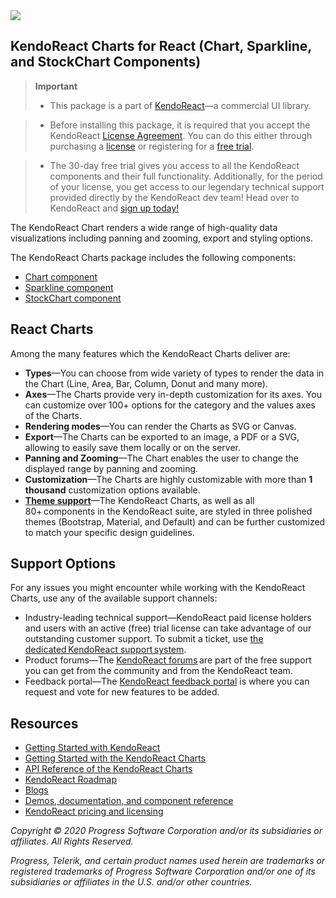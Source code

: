 <a href="https://www.telerik.com/kendo-react-ui/?utm_medium=referral&utm_source=npm&utm_campaign=kendo-ui-react-trial-npm-charts&utm_content=banner" target="_blank">
<img src="https://www.telerik.com/kendo-react-ui/npm-banner.svg">
</a>

## KendoReact Charts for React (Chart, Sparkline, and StockChart Components)

> **Important**
> * This package is а part of [KendoReact](https://www.telerik.com/kendo-react-ui/?utm_medium=referral&utm_source=npm&utm_campaign=kendo-ui-react-trial-npm-charts)&mdash;a commercial UI library.

> * Before installing this package, it is required that you accept the KendoReact [License Agreement](https://www.telerik.com/purchase/license-agreement/progress-kendoreact?utm_medium=referral&utm_source=npm&utm_campaign=kendo-ui-react-trial-npm-charts). You can do this either through purchasing a [license](https://www.telerik.com/kendo-react-ui/pricing/?utm_medium=referral&utm_source=npm&utm_campaign=kendo-ui-react-trial-npm-charts) or registering for a [free trial](https://www.telerik.com/download-login-v2-kendo-react-ui?utm_medium=referral&utm_source=npm&utm_campaign=kendo-ui-react-trial-npm-charts]).

> * The 30-day free trial gives you access to all the KendoReact components and their full functionality. Additionally, for the period of your license, you get access to our legendary technical support provided directly by the KendoReact dev team! Head over to KendoReact and [sign up today!](https://www.telerik.com/download-login-v2-kendo-react-ui?utm_medium=referral&utm_source=npm&utm_campaign=kendo-ui-react-trial-npm-charts)

The KendoReact Chart renders a wide range of high-quality data visualizations including panning and zooming, export and styling options.

The KendoReact Charts package includes the following components:

* [Chart component](https://www.telerik.com/kendo-react-ui/components/charts/chart/?utm_medium=referral&utm_source=npm&utm_campaign=kendo-ui-react-trial-npm-charts)
* [Sparkline component](https://www.telerik.com/kendo-react-ui/components/charts/sparkline/?utm_medium=referral&utm_source=npm&utm_campaign=kendo-ui-react-trial-npm-charts)
* [StockChart component](https://www.telerik.com/kendo-react-ui/components/charts/stockchart/?utm_medium=referral&utm_source=npm&utm_campaign=kendo-ui-react-trial-npm-charts)

## React Charts

Among the many features which the KendoReact Charts deliver are:

* **Types**&mdash;You can choose from wide variety of types to render the data in the Chart (Line, Area, Bar, Column, Donut and many more).
* **Axes**&mdash;The Charts provide very in-depth customization for its axes. You can customize over 100+ options for the category and the values axes of the Charts.
* **Rendering modes**&mdash;You can render the Charts as SVG or Canvas.
* **Export**&mdash;The Charts can be exported to an image, a PDF or a SVG, allowing to easily save them locally or on the server.
* **Panning and Zooming**&mdash;The Chart enables the user to change the displayed range by panning and zooming.
* **Customization**&mdash;The Charts are highly customizable with more than **1 thousand** customization options available.
* [**Theme support**](https://www.telerik.com/kendo-react-ui/components/styling/?utm_medium=referral&utm_source=npm&utm_campaign=kendo-ui-react-trial-npm-charts)&mdash;The KendoReact Charts, as well as all 80+ components in the KendoReact suite, are styled in three polished themes (Bootstrap, Material, and Default) and can be further customized to match your specific design guidelines.

## Support Options

For any issues you might encounter while working with the KendoReact Charts, use any of the available support channels:

* Industry-leading technical support&mdash;KendoReact paid license holders and users with an active (free) trial license can take advantage of our outstanding customer support. To submit a ticket, use [the dedicated KendoReact support system](https://www.telerik.com/account/support-tickets?utm_medium=referral&utm_source=npm&utm_campaign=kendo-ui-react-trial-npm-all).
* Product forums&mdash;The [KendoReact forums](https://www.telerik.com/forums/kendo-ui-react?utm_medium=referral&utm_source=npm&utm_campaign=kendo-ui-react-trial-npm-all) are part of the free support you can get from the community and from the KendoReact team.
* Feedback portal&mdash;The [KendoReact feedback portal](https://feedback.telerik.com/kendo-react-ui?utm_medium=referral&utm_source=npm&utm_campaign=kendo-ui-react-trial-npm-all) is where you can request and vote for new features to be added.

## Resources

* [Getting Started with KendoReact](https://www.telerik.com/kendo-react-ui/getting-started/?utm_medium=referral&utm_source=npm&utm_campaign=kendo-ui-react-trial-npm-charts)
* [Getting Started with the KendoReact Charts](https://www.telerik.com/kendo-react-ui/components/charts/?utm_medium=referral&utm_source=npm&utm_campaign=kendo-ui-react-trial-npm-charts)
* [API Reference of the KendoReact Charts](https://www.telerik.com/kendo-react-ui/components/charts/api/?utm_medium=referral&utm_source=npm&utm_campaign=kendo-ui-react-trial-npm-charts)
* [KendoReact Roadmap](https://www.telerik.com/kendo-react-ui/roadmap/?utm_medium=referral&utm_source=npm&utm_campaign=kendo-ui-react-trial-npm-charts)
* [Blogs](https://www.telerik.com/blogs/tag/kendoreact?utm_medium=referral&utm_source=npm&utm_campaign=kendo-ui-react-trial-npm-charts)
* [Demos, documentation, and component reference](https://www.telerik.com/kendo-react-ui/components/?utm_medium=referral&utm_source=npm&utm_campaign=kendo-ui-react-trial-npm-charts)
* [KendoReact pricing and licensing](https://www.telerik.com/kendo-react-ui/pricing/?utm_medium=referral&utm_source=npm&utm_campaign=kendo-ui-react-trial-npm-charts)

*Copyright © 2020 Progress Software Corporation and/or its subsidiaries or affiliates. All Rights Reserved.*

*Progress, Telerik, and certain product names used herein are trademarks or registered trademarks of Progress Software Corporation and/or one of its subsidiaries or affiliates in the U.S. and/or other countries.*
